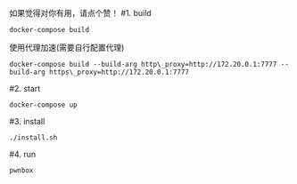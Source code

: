 如果觉得对你有用，请点个赞！
#1. build
```
docker-compose build
```

使用代理加速(需要自行配置代理)
```
docker-compose build --build-arg http\_proxy=http://172.20.0.1:7777 --build-arg https\_proxy=http://172.20.0.1:7777
```

#2. start
```
docker-compose up
```

#3. install
```
./install.sh
```

#4. run
```
pwnbox
```
